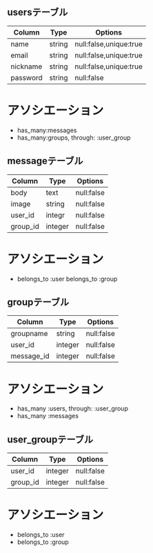 ## usersテーブル

|Column|Type|Options|
|------|----|-------|
|name|string|null:false,unique:true|
|email|string|null:false,unique:true|
|nickname|string|null:false,unique:true|
|password|string|null:false|
# アソシエーション
- has_many:messages
- has_many:groups, through: :user_group


## messageテーブル

|Column|Type|Options|
|------|----|-------|
|body|text|null:false|
|image|string|null:false|
|user_id|integr|null:false|
|group_id|integer|null:false|
# アソシエーション
- belongs_to :user
belongs_to :group


## groupテーブル

|Column|Type|Options|
|------|----|-------| 
|groupname|string|null:false|
|user_id|integer|null:false|
|message_id|integer|null:false|
# アソシエーション
- has_many :users, through: :user_group
- has_many :messages


## user_groupテーブル

|Column|Type|Options|
|------|----|-------|
|user_id|integer|null:false|
|group_id|integer|null:false|
# アソシエーション
- belongs_to :user
- belongs_to :group